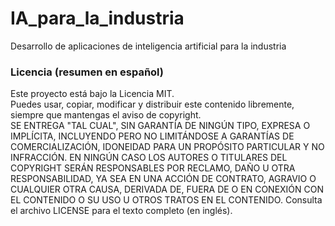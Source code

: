 # IA_para_la_industria
Desarrollo de aplicaciones de inteligencia artificial para la industria
### Licencia (resumen en español)
Este proyecto está bajo la Licencia MIT.  
Puedes usar, copiar, modificar y distribuir este contenido libremente, siempre que mantengas el aviso de copyright.  
SE ENTREGA "TAL CUAL", SIN GARANTÍA DE NINGÚN TIPO, EXPRESA O IMPLÍCITA, INCLUYENDO PERO NO LIMITÁNDOSE A GARANTÍAS DE COMERCIALIZACIÓN, IDONEIDAD PARA UN PROPÓSITO PARTICULAR Y NO INFRACCIÓN. EN NINGÚN CASO LOS AUTORES O TITULARES DEL COPYRIGHT SERÁN RESPONSABLES POR RECLAMO, DAÑO U OTRA RESPONSABILIDAD, YA SEA EN UNA ACCIÓN DE CONTRATO, AGRAVIO O CUALQUIER OTRA CAUSA, DERIVADA DE, FUERA DE O EN CONEXIÓN CON EL CONTENIDO O SU USO U OTROS TRATOS EN EL CONTENIDO.
Consulta el archivo LICENSE para el texto completo (en inglés).

